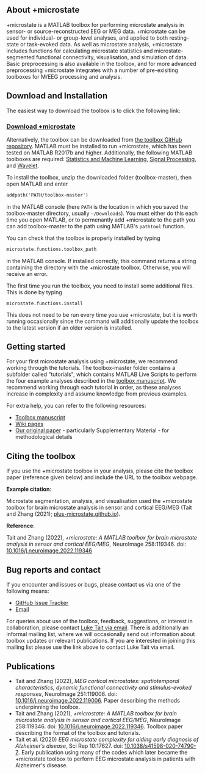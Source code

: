 ## About +microstate

+microstate is a MATLAB toolbox for performing microstate analysis in sensor- or source-reconstructed EEG or MEG data. +microstate can be used for individual- or group-level analyses, and applied to both resting-state or task-evoked data. As well as microstate analysis, +microstate includes functions for calculating microstate statistics and microstate-segmented functional connectivity, visualisation, and simulation of data. Basic preprocessing is also available in the toolbox, and for more advanced preprocessing +microstate integrates with a number of pre-exisiting toolboxes for M/EEG processing and analysis. 
## Download and Installation

The easiest way to download the toolbox is to click the following link: 

### [**Download +microstate**](https://github.com/plus-microstate/toolbox/archive/refs/heads/master.zip)

Alternatively, the toolbox can be downloaded from [the toolbox GitHub repository](https://github.com/plus-microstate/toolbox). MATLAB must be installed to run +microstate, which has been tested on MATLAB R2017b and higher. Additionally, the following MATLAB toolboxes are required: [Statistics and Machine Learning](https://www.mathworks.com/products/statistics.html), [Signal Processing](https://www.mathworks.com/products/signal.html), and [Wavelet](https://www.mathworks.com/products/wavelet.html). 

To install the toolbox, unzip the downloaded folder (toolbox-master), then open MATLAB and enter 
```markdown
addpath('PATH/toolbox-master')
```
in the MATLAB console (here `PATH` is the location in which you saved the toolbox-master directory, usually `~/Downloads`). You must either do this each time you open MATLAB, or to permenantly add +microstate to the path you can add toolbox-master to the path using MATLAB's `pathtool` function. 

You can check that the toolbox is properly installed by typing 
```markdown
microstate.functions.toolbox_path
```
in the MATLAB console. If installed correctly, this command returns a string containing the directory with the +microstate toolbox. Otherwise, you will receive an error.

The first time you run the toolbox, you need to install some additional files. This is done by typing
```
microstate.functions.install
```
This does not need to be run every time you use +microstate, but it is worth running occasionally since the command will additionally update the toolbox to the latest version if an older version is installed. 

## Getting started

For your first microstate analysis using +microstate, we recommend working through the tutorials. The toolbox-master folder contains a subfolder called "tutorials", which contains MATLAB Live Scripts to perform the four example analyses described in the [toolbox manuscript](https://doi.org/10.1016/j.neuroimage.2022.119346). We recommend working through each tutorial in order, as these analyses increase in complexity and assume knowledge from previous examples. 

For extra help, you can refer to the following resources: 
- [Toolbox manuscript](https://doi.org/10.1016/j.neuroimage.2022.119346)
- [Wiki pages](https://github.com/plus-microstate/toolbox/wiki)
- [Our original paper](https://doi.org/10.1016/j.neuroimage.2022.119006) - particularly Supplementary Material - for methodological details 

## Citing the toolbox
If you use the +microstate toolbox in your analysis, please cite the toolbox paper (reference given below) and include the URL to the toolbox webpage. 

**Example citation**: 

Microstate segmentation, analysis, and visualisation used the +microstate toolbox for brain microstate analysis in sensor and cortical EEG/MEG (Tait and Zhang (2021); [plus-microstate.github.io](http://plus-microstate.github.io)). 

**Reference**:

Tait and Zhang (2022), _+microstate: A MATLAB toolbox for brain microstate analysis in sensor and cortical EEG/MEG_, NeuroImage 258:119346. doi: [10.1016/j.neuroimage.2022.119346](https://doi.org/10.1016/j.neuroimage.2022.119346)

## Bug reports and contact

If you encounter and issues or bugs, please contact us via one of the following means: 
- [GitHub Issue Tracker](https://github.com/plus-microstate/toolbox/issues)
- [Email](mailto:l.tait@bham.ac.uk)

For queries about use of the toolbox, feedback, suggestions, or interest in collaboration, please contact [Luke Tait via email](mailto:l.tait@bham.ac.uk). There is additionally an informal mailing list, where we will occasionally send out information about toolbox updates or relevant publications. If you are interested in joining this mailing list please use the link above to contact Luke Tait via email. 

## Publications

- Tait and Zhang (2022), _MEG cortical microstates: spatiotemporal characteristics, dynamic functional connectivity and stimulus-evoked responses_, NeuroImage 251:119006. doi: [10.1016/j.neuroimage.2022.119006](https://doi.org/10.1016/j.neuroimage.2022.119006). 
Paper describing the methods underpinning the toolbox. 
- Tait and Zhang (2021), _+microstate: A MATLAB toolbox for brain microstate analysis in sensor and cortical EEG/MEG_, NeuroImage 258:119346. doi: [10.1016/j.neuroimage.2022.119346](https://doi.org/10.1016/j.neuroimage.2022.119346). 
Toolbox paper describing the format of the toolbox and tutorials. 
- Tait et al. (2020) _EEG microstate complexity for aiding early diagnosis of Alzheimer’s disease_, Sci Rep 10:17627. doi: [10.1038/s41598-020-74790-7](https://doi.org/10.1038/s41598-020-74790-7). 
Early publication using many of the codes which later became the +microstate toolbox to perform EEG microstate analysis in patients with Alzheimer's disease. 


